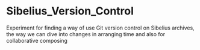 # Sibelius_Version_Control
Experiment for finding a way of use Git version control on Sibelius archives, the way we can dive into changes in arranging time and also for collaborative composing
